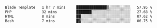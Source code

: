 <!--START_SECTION:waka-->

```txt
Blade Template   1 hr 7 mins     ██████████████▒░░░░░░░░░░   57.95 %
PHP              32 mins         ███████░░░░░░░░░░░░░░░░░░   27.68 %
HTML             8 mins          ██░░░░░░░░░░░░░░░░░░░░░░░   07.62 %
Bash             7 mins          █▓░░░░░░░░░░░░░░░░░░░░░░░   06.75 %
```

<!--END_SECTION:waka-->
